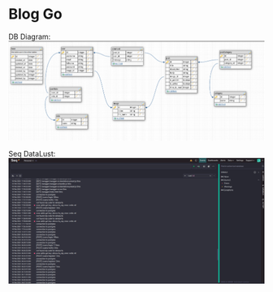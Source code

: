 # Blog Go

DB Diagram:
![software-engineering.png](docs/img/blog-go-db-diagram.png)

Seq DataLust:
![software-engineering.png](docs/img/seq-datalust.png)
